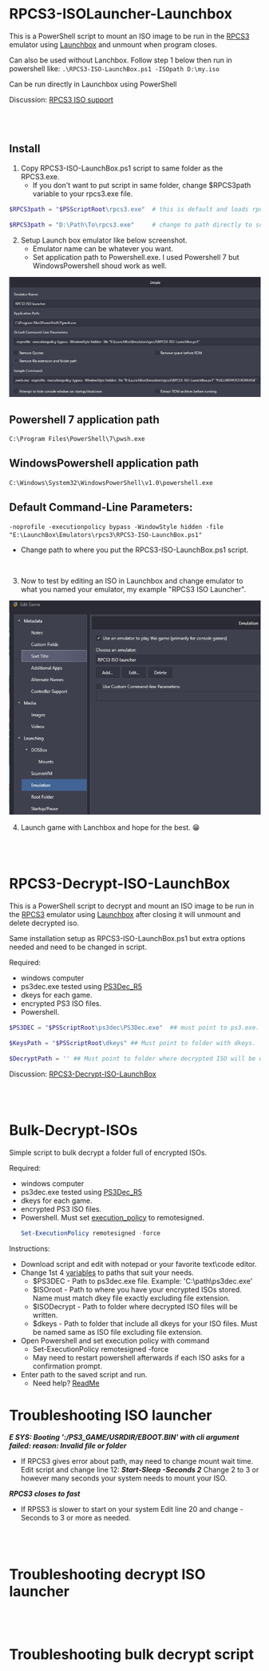 # RPCS3-ISOLauncher-Launchbox

This is a PowerShell script to mount an ISO image to be run in the [RPCS3](https://rpcs3.net) emulator using [Launchbox](https://www.launchbox-app.com) and unmount when program closes.

Can also be used without Lanchbox. Follow step 1 below then run in powershell like: `.\RPCS3-ISO-LaunchBox.ps1 -ISOpath D:\my.iso`

Can be run directly in Launchbox using PowerShell

Discussion:  [RPCS3 ISO support](https://forums.launchbox-app.com/topic/42569-rpcs3-iso-support-with-powershell/)

</br>
</br>

## Install

1. Copy RPCS3-ISO-LaunchBox.ps1 script to same folder as the RPCS3.exe.
    * If you don't want to put script in same folder, change $RPCS3path variable to your rpcs3.exe file.
```powershell
$RPCS3path = "$PSScriptRoot\rpcs3.exe"  # this is default and loads rpcs3.exe from same folder as script, no change needed.
```
```powershell
$RPCS3path = "D:\Path\To\rpcs3.exe"     # change to path directly to script anywhere IF NEEDED.
```

2. Setup Launch box emulator like below screenshot.
   * Emulator name can be whatever you want.
   * Set application path to Powershell.exe.  I used Powershell 7 but WindowsPowershell shoud work as well.

![EmulatorConfig](https://github.com/ptmorris1/RPCS3-ISOLauncher-Launchbox/blob/master/screenshots/LaunchboxEmulatorConfig.png?raw=true)

## Powershell 7 application path

    C:\Program Files\PowerShell\7\pwsh.exe

## WindowsPowershell application path

    C:\Windows\System32\WindowsPowerShell\v1.0\powershell.exe

## Default Command-Line Parameters:

    -noprofile -executionpolicy bypass -WindowStyle hidden -file "E:\LaunchBox\Emulators\rpcs3\RPCS3-ISO-LaunchBox.ps1"

- Change path to where you put the RPCS3-ISO-LaunchBox.ps1 script.

</br>

3. Now to test by editing an ISO in Launchbox and change emulator to what you named your emulator, my example "RPCS3 ISO Launcher".

![ISO-Edit](https://github.com/ptmorris1/RPCS3-ISOLauncher-Launchbox/blob/master/screenshots/ISO-Edit.png?raw=true)

4. Launch game with Lanchbox and hope for the best. :grin:

</br>
</br>

# RPCS3-Decrypt-ISO-LaunchBox

This is a PowerShell script to decrypt and mount an ISO image to be run in the [RPCS3](https://rpcs3.net) emulator using [Launchbox](https://www.launchbox-app.com) after closing it will unmount and delete decrypted iso.

Same installation setup as RPCS3-ISO-LaunchBox.ps1 but extra options needed and need to be changed in script.

Required:
- windows computer
- ps3dec.exe  tested using [PS3Dec_R5](https://github.com/al3xtjames/PS3Dec)
- dkeys for each game.
- encrypted PS3 ISO files.
- Powershell.

```powershell
$PS3DEC = "$PSScriptRoot\ps3dec\PS3Dec.exe"  ## must point to ps3.exe.  Default is in ps3dec folder with rpcs3.exe
```
```powershell
$KeysPath = "$PSScriptRoot\dkeys" ## Must point to folder with dkeys.  Default is in folder called dkeys with rpcs3.exe
```
```powershell
$DecryptPath = '' ## Must point to folder where decrypted ISO will be written.  Default is same folder as orginal ISO
```

Discussion:  [RPCS3-Decrypt-ISO-LaunchBox](https://forums.launchbox-app.com/topic/72105-ps3-looking-to-create-a-batch-file-to-decrypt-isos-with-ps3dec-when-launching-a-game-then-delete-the-decrypted-ps3-file-on-quit/)

</br>
</br>

# Bulk-Decrypt-ISOs

Simple script to bulk decrypt a folder full of encrypted ISOs.

Required:
- windows computer
- ps3dec.exe  tested using [PS3Dec_R5](https://github.com/al3xtjames/PS3Dec)
- dkeys for each game.
- encrypted PS3 ISO files.
- Powershell.  Must set [execution_policy](https://learn.microsoft.com/en-us/powershell/module/microsoft.powershell.security/set-executionpolicy?view=powershell-7.3) to remotesigned.
  ```powershell
  Set-ExecutionPolicy remotesigned -force
  ```

Instructions:
- Download script and edit with notepad or your favorite text\code editor.
- Change 1st 4 [variables](https://learn.microsoft.com/en-us/powershell/module/microsoft.powershell.core/about/about_variables?view=powershell-7.3) to paths that suit your needs.
  * $PS3DEC - Path to ps3dec.exe file. Example:  'C:\path\ps3dec.exe'
  * $ISOroot - Path to where you have your encrypted ISOs stored.  Name must match dkey file exactly excluding file extension.
  * $ISODecrypt - Path to folder where decrypted ISO files will be written.
  * $dkeys - Path to folder that include all dkeys for your ISO files.  Must be named same as ISO file excluding file extension.
- Open Powershell and set execution policy with command
  * Set-ExecutionPolicy remotesigned -force
  * May need to restart powershell afterwards if each ISO asks for a confirmation prompt.
- Enter path to the saved script and run.  
  * Need help? [ReadMe](https://learn.microsoft.com/en-us/powershell/scripting/windows-powershell/ise/how-to-write-and-run-scripts-in-the-windows-powershell-ise?view=powershell-7.3)

# Troubleshooting ISO launcher

***E SYS: Booting ':/PS3_GAME/USRDIR/EBOOT.BIN' with cli argument failed: reason: Invalid file or folder***

- If RPCS3 gives error about path, may need to change mount wait time.
Edit script and change line 12: ***Start-Sleep -Seconds 2***
Change 2 to 3 or however many seconds your system needs to mount your ISO.

***RPCS3 closes to fast***

- If RPSS3 is slower to start on your system
Edit line 20 and change -Seconds to 3 or more as needed.

</br>
</br>

# Troubleshooting decrypt ISO launcher

</br>
</br>

# Troubleshooting bulk decrypt script

